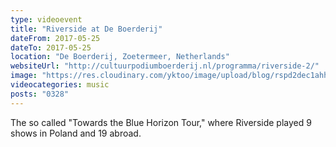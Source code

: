 ```yaml
---
type: videoevent
title: "Riverside at De Boerderij"
dateFrom: 2017-05-25
dateTo: 2017-05-25
location: "De Boerderij, Zoetermeer, Netherlands"
websiteUrl: "http://cultuurpodiumboerderij.nl/programma/riverside-2/"
image: "https://res.cloudinary.com/yktoo/image/upload/blog/rspd2dec1ahh1980.jpg"
videocategories: music
posts: "0328"
---
```


The so called "Towards the Blue Horizon Tour," where Riverside played 9 shows in Poland and 19 abroad.

